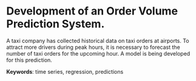 # Development of an Order Volume Prediction System.

A taxi company has collected historical data on taxi orders at airports. To attract more drivers during peak hours, it is necessary to forecast the number of taxi orders for the upcoming hour. A model is being developed for this prediction.

__Keywords__: time series, regression, predictions